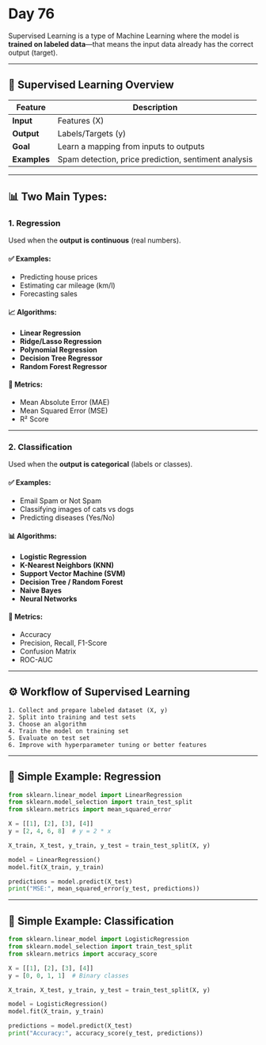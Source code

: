 # Day 76

Supervised Learning is a type of Machine Learning where the model is **trained on labeled data**—that means the input data already has the correct output (target).

---

## 🧠 Supervised Learning Overview

| Feature      | Description                                          |
| ------------ | ---------------------------------------------------- |
| **Input**    | Features (X)                                         |
| **Output**   | Labels/Targets (y)                                   |
| **Goal**     | Learn a mapping from inputs to outputs               |
| **Examples** | Spam detection, price prediction, sentiment analysis |

---

## 📊 Two Main Types:

### 1. **Regression**

Used when the **output is continuous** (real numbers).

#### ✅ Examples:

* Predicting house prices
* Estimating car mileage (km/l)
* Forecasting sales

#### 📈 Algorithms:

* **Linear Regression**
* **Ridge/Lasso Regression**
* **Polynomial Regression**
* **Decision Tree Regressor**
* **Random Forest Regressor**

#### 📏 Metrics:

* Mean Absolute Error (MAE)
* Mean Squared Error (MSE)
* R² Score

---

### 2. **Classification**

Used when the **output is categorical** (labels or classes).

#### ✅ Examples:

* Email Spam or Not Spam
* Classifying images of cats vs dogs
* Predicting diseases (Yes/No)

#### 📊 Algorithms:

* **Logistic Regression**
* **K-Nearest Neighbors (KNN)**
* **Support Vector Machine (SVM)**
* **Decision Tree / Random Forest**
* **Naive Bayes**
* **Neural Networks**

#### 📏 Metrics:

* Accuracy
* Precision, Recall, F1-Score
* Confusion Matrix
* ROC-AUC

---

## ⚙️ Workflow of Supervised Learning

```text
1. Collect and prepare labeled dataset (X, y)
2. Split into training and test sets
3. Choose an algorithm
4. Train the model on training set
5. Evaluate on test set
6. Improve with hyperparameter tuning or better features
```

---

## 🧪 Simple Example: Regression

```python
from sklearn.linear_model import LinearRegression
from sklearn.model_selection import train_test_split
from sklearn.metrics import mean_squared_error

X = [[1], [2], [3], [4]]
y = [2, 4, 6, 8]  # y = 2 * x

X_train, X_test, y_train, y_test = train_test_split(X, y)

model = LinearRegression()
model.fit(X_train, y_train)

predictions = model.predict(X_test)
print("MSE:", mean_squared_error(y_test, predictions))
```

---

## 🧪 Simple Example: Classification

```python
from sklearn.linear_model import LogisticRegression
from sklearn.model_selection import train_test_split
from sklearn.metrics import accuracy_score

X = [[1], [2], [3], [4]]
y = [0, 0, 1, 1]  # Binary classes

X_train, X_test, y_train, y_test = train_test_split(X, y)

model = LogisticRegression()
model.fit(X_train, y_train)

predictions = model.predict(X_test)
print("Accuracy:", accuracy_score(y_test, predictions))
```
